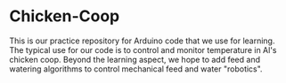 # Chicken-Coop

This is our practice repository for Arduino code that we use for learning.  The typical use for our code is to 
control and monitor temperature in Al's chicken coop.  Beyond the learning aspect, we hope to add feed and watering algorithms to 
control mechanical feed and water "robotics".
